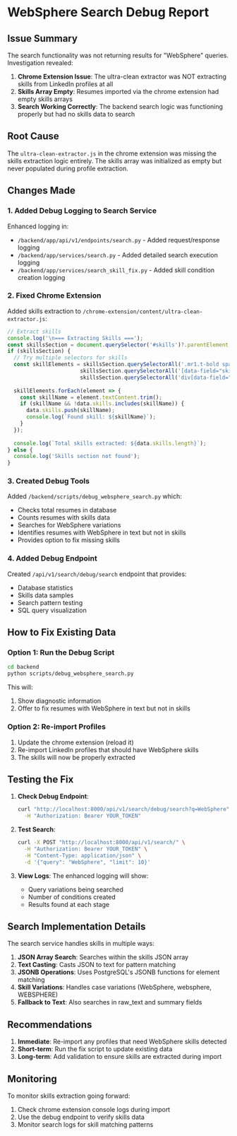 # WebSphere Search Debug Report

## Issue Summary

The search functionality was not returning results for "WebSphere" queries. Investigation revealed:

1. **Chrome Extension Issue**: The ultra-clean extractor was NOT extracting skills from LinkedIn profiles at all
2. **Skills Array Empty**: Resumes imported via the chrome extension had empty skills arrays
3. **Search Working Correctly**: The backend search logic was functioning properly but had no skills data to search

## Root Cause

The `ultra-clean-extractor.js` in the chrome extension was missing the skills extraction logic entirely. The skills array was initialized as empty but never populated during profile extraction.

## Changes Made

### 1. Added Debug Logging to Search Service

Enhanced logging in:
- `/backend/app/api/v1/endpoints/search.py` - Added request/response logging
- `/backend/app/services/search.py` - Added detailed search execution logging
- `/backend/app/services/search_skill_fix.py` - Added skill condition creation logging

### 2. Fixed Chrome Extension

Added skills extraction to `/chrome-extension/content/ultra-clean-extractor.js`:

```javascript
// Extract skills
console.log('\n=== Extracting Skills ===');
const skillsSection = document.querySelector('#skills')?.parentElement;
if (skillsSection) {
  // Try multiple selectors for skills
  const skillElements = skillsSection.querySelectorAll('.mr1.t-bold span[aria-hidden="true"]') ||
                       skillsSection.querySelectorAll('[data-field="skill_name"]') ||
                       skillsSection.querySelectorAll('div[data-field="skill_card_skill_topic"] span[aria-hidden="true"]');
  
  skillElements.forEach(element => {
    const skillName = element.textContent.trim();
    if (skillName && !data.skills.includes(skillName)) {
      data.skills.push(skillName);
      console.log(`Found skill: ${skillName}`);
    }
  });
  
  console.log(`Total skills extracted: ${data.skills.length}`);
} else {
  console.log('Skills section not found');
}
```

### 3. Created Debug Tools

Added `/backend/scripts/debug_websphere_search.py` which:
- Checks total resumes in database
- Counts resumes with skills data
- Searches for WebSphere variations
- Identifies resumes with WebSphere in text but not in skills
- Provides option to fix missing skills

### 4. Added Debug Endpoint

Created `/api/v1/search/debug/search` endpoint that provides:
- Database statistics
- Skills data samples
- Search pattern testing
- SQL query visualization

## How to Fix Existing Data

### Option 1: Run the Debug Script

```bash
cd backend
python scripts/debug_websphere_search.py
```

This will:
1. Show diagnostic information
2. Offer to fix resumes with WebSphere in text but not in skills

### Option 2: Re-import Profiles

1. Update the chrome extension (reload it)
2. Re-import LinkedIn profiles that should have WebSphere skills
3. The skills will now be properly extracted

## Testing the Fix

1. **Check Debug Endpoint**:
   ```bash
   curl "http://localhost:8000/api/v1/search/debug/search?q=WebSphere" \
     -H "Authorization: Bearer YOUR_TOKEN"
   ```

2. **Test Search**:
   ```bash
   curl -X POST "http://localhost:8000/api/v1/search/" \
     -H "Authorization: Bearer YOUR_TOKEN" \
     -H "Content-Type: application/json" \
     -d '{"query": "WebSphere", "limit": 10}'
   ```

3. **View Logs**:
   The enhanced logging will show:
   - Query variations being searched
   - Number of conditions created
   - Results found at each stage

## Search Implementation Details

The search service handles skills in multiple ways:

1. **JSON Array Search**: Searches within the skills JSON array
2. **Text Casting**: Casts JSON to text for pattern matching
3. **JSONB Operations**: Uses PostgreSQL's JSONB functions for element matching
4. **Skill Variations**: Handles case variations (WebSphere, websphere, WEBSPHERE)
5. **Fallback to Text**: Also searches in raw_text and summary fields

## Recommendations

1. **Immediate**: Re-import any profiles that need WebSphere skills detected
2. **Short-term**: Run the fix script to update existing data
3. **Long-term**: Add validation to ensure skills are extracted during import

## Monitoring

To monitor skills extraction going forward:

1. Check chrome extension console logs during import
2. Use the debug endpoint to verify skills data
3. Monitor search logs for skill matching patterns